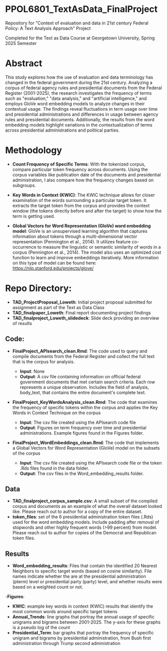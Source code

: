 # PPOL6801_TextAsData_FinalProject
Repository for "Context of evaluation and data in 21st century Federal Policy: A Text Analysis Approach" Project

Completed for the Text as Data Course at Georgetown University, Spring 2025 Semester

# Abstract


This study explores how the use of evaluation and data terminology has changed in the federal government during the 21st century. Analyzing a corpus of federal agency rules and presidential documents from the Federal Register (2001-2025), the research investigates the frequency of terms such as "evaluation," "data analysis," and "artificial intelligence," and employs GloVe word embedding models to analyze changes in their contextual usage. The findings reveal fluctuations in term usage over time and presidential administrations and differences in usage between agency rules and presidential documents.  Additionally, the results from the word embedding models highlight variations in the contextualization of terms across presidential administrations and political parties.

# Methodology


- **Count Frequency of Specific Terms**:  With the tokenized corpus, compare particular token frequency across documents. Using the corpus variables like publication date of the documents and presidential administration, I also compare how the frequency changes based on subgroups.

- **Key Words in Context (KWIC)**: The KWIC technique allows for closer examination of the words surrounding a particular target token. It extracts the target token from the corpus and provides the context window (the tokens directly before and after the target) to show how the term is getting used.

- **Global Vectors for Word Representation (GloVe) word embedding model**:  GloVe is an unsupervised learning algorithm that captures information about tokens through a multi-dimensional vector representation (Pennington et al., 2014). It utilizes feature co-occurrence to measure the linguistic or semantic similarity of words in a corpus (Pennington et al., 2014). The model also uses an optimized cost function to learn and improve embeddings iteratively. More information on this type of model can be found here: https://nlp.stanford.edu/projects/glove/ 


# Repo Directory:

- **TAD_ProjectProposal_Loweth**: Initial project proposal submitted for assignment as part of the Text as Data Class
- **TAD_finalpaper_Loweth**: Final report documenting project findings 
- **TAD_finalproject_Loweth_slidedeck**: Slide deck providing an overview of results

## Code:

- **FinalProject_APIsearch_clean.Rmd**: The code used to query and compile documents from the Federal Register and collect the full text that is the corpus for analysis.
	* **Input**: None
	* **Output**: A csv file containing information on official federal government documents that met certain search criteria. Each row represents a unique observation. Includes the field of analysis, body_text, that contains the entire document's complete text. 
	
- **FinalProject_KeyWordsAnalysis_clean.Rmd**: The code that examines the frequency of specific tokens within the corpus and applies the Key Words in Context Technique on the corpus
	* **Input**: The csv file created using the APIsearch code file
	* **Output**: Figures on term frequency over time and presidential administrations. Example figures found in the Figures folder. 
- **FinalProject_WordEmbeddings_clean.Rmd**: The code that implements a Global Vectors for Word Representation (GloVe) model on the subsets of the corpus
	* **Input**: The csv file created using the APIsearch code file or the token .Rds files found in the data folder. 
	* **Output**:  The csv files in the Word_embedding_results folder.



## Data

- **TAD_finalproject_corpus_sample.csv**: A small subset of the compiled corpus and documents as an example of what the overall dataset looked like. Please reach out to author for a copy of the entire dataset.
-  **token_files**: set of the 6 presidential administration token files (.Rds) used for the word embedding models. Include padding after removal of stopwords and other highly frequent words (>99 percent) from model. Please reach out to author for copies of the Democrat and Republican token files.


## Results

- **Word_embedding_results**: Files that contain the identified 20 Nearest Neighbors to specific target words (based on cosine similarity). File names indicate whether the are at the presidential administration (pterm) level or presidential party (party) level, and whether results were based on a weighted count or not. 

-**Figures**: 

  * **KWIC**: example key words in context (KWIC) results that identify the most common words around specific target tokens
  * **Annual_Trends**: line graphs that portray the annual usage of specific unigrams and bigrams between 2001-2025. The y-axis for these graphs is a pseudo log of the count
  * **Presidential_Term**: bar graphs that portray the frequency of specific unigram and bigrams by presidential administration, from Bush first administration through Trump second administration




